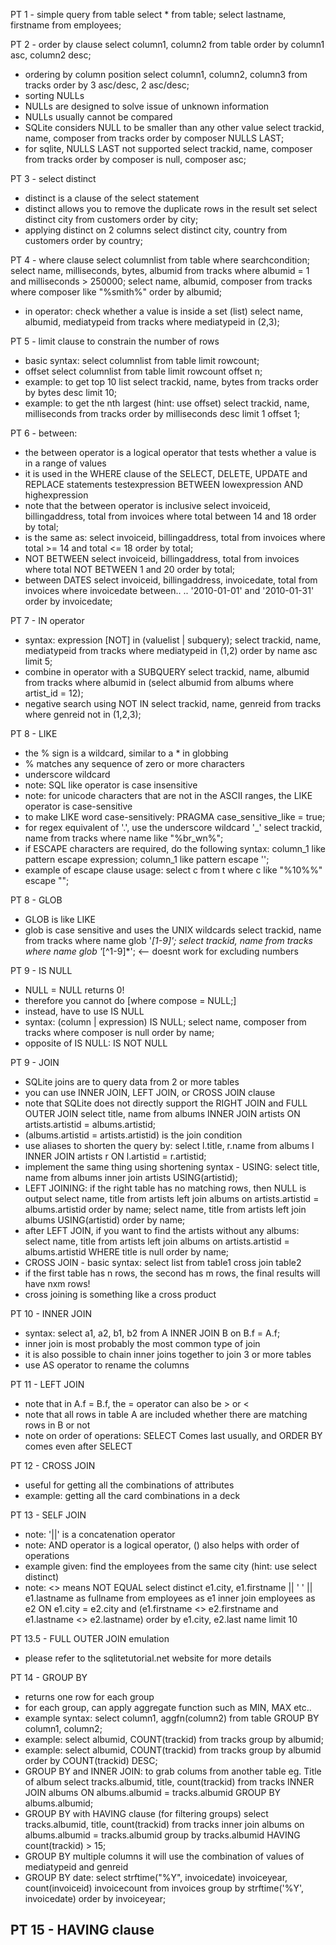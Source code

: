 PT 1 - simple query from table
	select * from table;
	select lastname, firstname from employees;

PT 2 - order by clause
	select column1, column2 from table order by column1 asc, column2 desc;
- ordering by column position
	select column1, column2, column3 from tracks order by 3 asc/desc, 2 asc/desc;
- sorting NULLs
- NULLs are designed to solve issue of unknown information
- NULLs usually cannot be compared
- SQLite considers NULL to be smaller than any other value
	select trackid, name, composer from tracks order by composer NULLS LAST;
- for sqlite, NULLS LAST not supported
	select trackid, name, composer from tracks order by composer is null, composer asc;

PT 3 - select distinct
- distinct is a clause of the select statement
- distinct allows you to remove the duplicate rows in the result set
	select distinct city from customers order by city;
- applying distinct on 2 columns
	select distinct city, country from customers order by country;

PT 4 - where clause
	select columnlist from table where searchcondition;
	select name, milliseconds, bytes, albumid from tracks where albumid = 1 and milliseconds > 250000; 
	select name, albumid, composer from tracks where composer like "%smith%" order by albumid;
- in operator: check whether a value is inside a set (list)
	select name, albumid, mediatypeid from tracks where mediatypeid in (2,3);

PT 5 - limit clause to constrain the number of rows
- basic syntax:
	select columnlist from table limit rowcount;
- offset
	select columnlist from table limit rowcount offset n;
- example: to get top 10 list
	select trackid, name, bytes from tracks order by bytes desc limit 10;
- example: to get the nth largest (hint: use offset)
	select trackid, name, milliseconds from tracks order by milliseconds desc limit 1 offset 1;

PT 6 - between:
- the between operator is a logical operator that tests whether a value is in a range of values
- it is used in the WHERE clause of the SELECT, DELETE, UPDATE and REPLACE statements
	testexpression BETWEEN lowexpression AND highexpression
- note that the between operator is inclusive
	select invoiceid, billingaddress, total from invoices where total between 14 and 18 order by total;
- is the same as:
	select invoiceid, billingaddress, total from invoices where total >= 14 and total <= 18 order by total;
- NOT BETWEEN
	select invoiceid, billingaddress, total from invoices where total NOT BETWEEN 1 and 20 order by total;
- between DATES
	select invoiceid, billingaddress, invoicedate, total from invoices where invoicedate between..
	.. '2010-01-01' and '2010-01-31' order by invoicedate;

PT 7 - IN operator
- syntax:
	expression [NOT] in (valuelist | subquery);
	select trackid, name, mediatypeid from tracks where mediatypeid in (1,2) order by name asc limit 5;
- combine in operator with a SUBQUERY
	select trackid, name, albumid from tracks where albumid in
	(select albumid from albums where artist_id = 12);
- negative search using NOT IN
	select trackid, name, genreid from tracks where genreid not in (1,2,3);

PT 8 - LIKE
- the % sign is a wildcard, similar to a * in globbing
- % matches any sequence of zero or more characters
- underscore wildcard
- note: SQL like operator is case insensitive
- note: for unicode characters that are not in the ASCII ranges, the LIKE operator is case-sensitive 
- to make LIKE word case-sensitively:
	PRAGMA case_sensitive_like = true;
- for regex equivalent of '.', use the underscore wildcard '_'
	select trackid, name from tracks where name like "%br_wn%";
- if ESCAPE characters are required, do the following syntax:
	column_1 like pattern escape expression;
	column_1 like pattern escape '\';
- example of escape clause usage:
	select c from t where c like "%10\%%" escape "\";

PT 8 - GLOB
- GLOB is like LIKE
- glob is case sensitive and uses the UNIX wildcards
	select trackid, name from tracks where name glob '*[1-9]';
	select trackid, name from tracks where name glob '*[^1-9]*'; <-- doesnt work for excluding numbers

PT 9 - IS NULL
- NULL = NULL returns 0!
- therefore you cannot do [where compose = NULL;]
- instead, have to use IS NULL
- syntax: (column | expression) IS NULL;
	select name, composer from tracks where composer is null order by name;
- opposite of IS NULL: IS NOT NULL

PT 9 - JOIN
- SQLite joins are to query data from 2 or more tables
- you can use INNER JOIN, LEFT JOIN, or CROSS JOIN clause
- note that SQLite does not directly support the RIGHT JOIN and FULL OUTER JOIN
	select title, name from albums INNER JOIN artists ON artists.artistid = albums.artistid;
- (albums.artistid = artists.artistid) is the join condition
- use aliases to shorten the query by:
	select l.title, r.name from albums l INNER JOIN artists r ON l.artistid = r.artistid;
- implement the same thing using shortening syntax - USING:
	select title, name from albums inner join artists USING(artistid);
- LEFT JOINING: if the right table has no matching rows, then NULL is output
	select name, title from artists left join albums on artists.artistid = albums.artistid order by name;
	select name, title from artists left join albums USING(artistid) order by name;
- after LEFT JOIN, if you want to find the artists without any albums:
	select name, title from artists left join albums on artists.artistid = albums.artistid WHERE title is null order by name;
- CROSS JOIN - basic syntax:
	select list from table1 cross join table2
- if the first table has n rows, the second has m rows, the final results will have nxm rows!
- cross joining is something like a cross product

PT 10 - INNER JOIN
- syntax: select a1, a2, b1, b2 from A INNER JOIN B on B.f = A.f;
- inner join is most probably the most common type of join
- it is also possible to chain inner joins together to join 3 or more tables
- use AS operator to rename the columns

PT 11 - LEFT JOIN
- note that in A.f = B.f, the = operator can also be > or <
- note that all rows in table A are included whether there are matching rows in B or not
- note on order of operations: SELECT Comes last usually, and ORDER BY comes even after SELECT

PT 12 - CROSS JOIN
- useful for getting all the combinations of attributes 
- example: getting all the card combinations in a deck

PT 13 - SELF JOIN
- note: '||' is a concatenation operator
- note:  AND operator is a logical operator, () also helps with order of operations
- example given: find the employees from the same city (hint: use select distinct)
- note: <> means NOT EQUAL
select distinct e1.city, e1.firstname || ' ' || e1.lastname as fullname from employees as e1 inner join employees as e2 ON e1.city = e2.city and (e1.firstname <> e2.firstname and e1.lastname <> e2.lastname) order by e1.city, e2.last name limit 10

PT 13.5 - FULL OUTER JOIN emulation
- please refer to the sqlitetutorial.net website for more details

PT 14 - GROUP BY
- returns one row for each group
- for each group, can apply aggregate function such as MIN, MAX etc..
- example syntax:
	select column1, aggfn(column2) from table GROUP BY column1, column2;
- example:
	select albumid, COUNT(trackid) from tracks group by albumid;
- example:
	select albumid, COUNT(trackid) from tracks group by albumid order by COUNT(trackid) DESC;
- GROUP BY and INNER JOIN: to grab colums from another table eg. Title of album
	select tracks.albumid, title, count(trackid) from tracks INNER JOIN albums ON albums.albumid = tracks.albumid 
	GROUP BY albums.albumid;
- GROUP BY with HAVING clause (for filtering groups)
	select tracks.albumid, title, count(trackid) from tracks inner join albums on albums.albumid = tracks.albumid
	group by tracks.albumid HAVING count(trackid) > 15;
- GROUP BY multiple columns
	it will use the combination of values of mediatypeid and genreid
- GROUP BY date:
	select strftime("%Y", invoicedate) invoiceyear, count(invoiceid) invoicecount from invoices group by
	strftime('%Y', invoicedate) order by invoiceyear;

PT 15 - HAVING clause
- 
